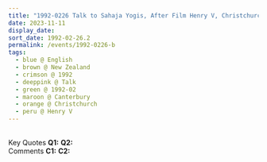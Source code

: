 ```yaml
---
title: "1992-0226 Talk to Sahaja Yogis, After Film Henry V, Christchurch, Canterbury, New Zealand"
date: 2023-11-11
display_date: 
sort_date: 1992-02-26.2
permalink: /events/1992-0226-b
tags:
  - blue @ English
  - brown @ New Zealand
  - crimson @ 1992
  - deeppink @ Talk
  - green @ 1992-02
  - maroon @ Canterbury
  - orange @ Christchurch
  - peru @ Henry V
---
```


<br>

<wave-list>
  <list-title color="DarkSeaGreen" width="55">Key Quotes</list-title>
  <list-item color="BlanchedAlmond" width="280"><b>Q1:</b> <i></i></list-item>
  <list-item color="Lavender" width="280"><b>Q2:</b> <i></i></list-item>
</wave-list>

<br>

<wave-list>
  <list-title color="DarkSeaGreen" width="55">Comments</list-title>
  <list-item color="BlanchedAlmond" width="280"><b>C1:</b> <i></i></list-item>
  <list-item color="Lavender" width="280"><b>C2:</b> <i></i></list-item>
</wave-list>